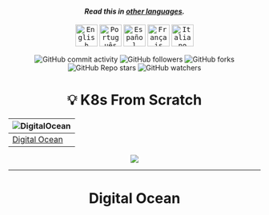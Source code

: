 <div align="center">

#### _Read this in [other languages](translations/Translations.md)._
<kbd>[<img title="English" alt="English" src="https://cdn.jsdelivr.net/gh/hjnilsson/country-flags@master/svg/us.svg" width="44">](README.md)</kbd>
<kbd>[<img title="Português" alt="Português" src="https://cdn.jsdelivr.net/gh/hjnilsson/country-flags@master/svg/pt.svg" width="44">](lang/README-PT.md)</kbd>
<kbd>[<img title="Español" alt="Español" src="https://cdn.jsdelivr.net/gh/hjnilsson/country-flags@master/svg/es.svg" width="44">](lang/README-ES.md)</kbd>
<kbd>[<img title="Français" alt="Français" src="https://cdn.jsdelivr.net/gh/hjnilsson/country-flags@master/svg/fr.svg" width="44">](lang/README-FR.md)</kbd>
<kbd>[<img title="Italiano" alt="Italiano" src="https://cdn.jsdelivr.net/gh/hjnilsson/country-flags@master/svg/it.svg" width="44">](lang/README-IT.md)</kbd>

</div>

<div align="center">

<div align="center">
  
![GitHub commit activity](https://img.shields.io/github/commit-activity/t/philipmello/kubernetes-from-scratch?style=for-the-badge&logo=github&logoSize=auto&labelColor=%238000ff&color=%23bf00ff)
![GitHub followers](https://img.shields.io/github/followers/philipmello?style=for-the-badge&labelColor=%2300bfff&color=%23bf00ff)
![GitHub forks](https://img.shields.io/github/forks/philipmello/kubernetes-from-scratch?style=for-the-badge&labelColor=%2300bfff&color=%23bf00ff)
![GitHub Repo stars](https://img.shields.io/github/stars/philipmello/kubernetes-from-scratch?style=for-the-badge&labelColor=%23bf00ff)
![GitHub watchers](https://img.shields.io/github/watchers/philipmello/kubernetes-from-scratch?style=for-the-badge&labelColor=%23bf00ff)
  
</div>

<div align="center">
<h1>💡 K8s From Scratch</h1>

| ![DigitalOcean](https://img.icons8.com/?size=100&id=cvzmaEA4kC0o&format=png&color=000000) |
| ------------------------------------------------------------ |
| [Digital Ocean](/digital-ocean)                     |


  <img src="https://capsule-render.vercel.app/api?type=waving&color=gradient&height=80&section=footer"/>
</div>

---

# Digital Ocean
